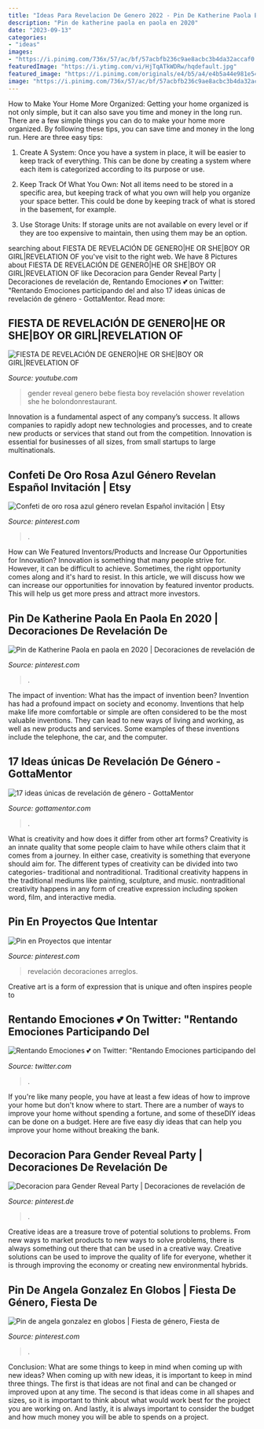 ```yaml
---
title: "Ideas Para Revelacion De Genero 2022 - Pin De Katherine Paola En Paola En 2020"
description: "Pin de katherine paola en paola en 2020"
date: "2023-09-13"
categories:
- "ideas"
images:
- "https://i.pinimg.com/736x/57/ac/bf/57acbfb236c9ae8acbc3b4da32accaf0.jpg"
featuredImage: "https://i.ytimg.com/vi/HjTqATkWDRw/hqdefault.jpg"
featured_image: "https://i.pinimg.com/originals/e4/b5/a4/e4b5a44e981e54b25ea39ea8019c9d5a.jpg"
image: "https://i.pinimg.com/736x/57/ac/bf/57acbfb236c9ae8acbc3b4da32accaf0.jpg"
---
```



How to Make Your Home More Organized: Getting your home organized is not only simple, but it can also save you time and money in the long run.
There are a few simple things you can do to make your home more organized. By following these tips, you can save time and money in the long run. Here are three easy tips:
1. Create A System: Once you have a system in place, it will be easier to keep track of everything. This can be done by creating a system where each item is categorized according to its purpose or use.

2. Keep Track Of What You Own: Not all items need to be stored in a specific area, but keeping track of what you own will help you organize your space better. This could be done by keeping track of what is stored in the basement, for example.

3. Use Storage Units: If storage units are not available on every level or if they are too expensive to maintain, then using them may be an option.

	

		
searching about FIESTA DE REVELACIÓN DE GENERO|HE OR SHE|BOY OR GIRL|REVELATION OF you've visit to the right web. We have 8 Pictures about FIESTA DE REVELACIÓN DE GENERO|HE OR SHE|BOY OR GIRL|REVELATION OF like Decoracion para Gender Reveal Party | Decoraciones de revelación de, Rentando Emociones 💕 on Twitter: &quot;Rentando Emociones participando del and also 17 ideas únicas de revelación de género - GottaMentor. Read more:
		
    
## FIESTA DE REVELACIÓN DE GENERO|HE OR SHE|BOY OR GIRL|REVELATION OF

<img loading=lazy src="https://i.ytimg.com/vi/HjTqATkWDRw/hqdefault.jpg" onerror="this.onerror=null;this.src='https://tse2.mm.bing.net/th?id=OIP.U90yuvErkJuJZry5TiObdwHaFj&amp;pid=15.1';" alt="FIESTA DE REVELACIÓN DE GENERO|HE OR SHE|BOY OR GIRL|REVELATION OF">

_Source: youtube.com_

>gender reveal genero bebe fiesta boy revelación shower revelation she he bolondonrestaurant. 

	

Innovation is a fundamental aspect of any company’s success. It allows companies to rapidly adopt new technologies and processes, and to create new products or services that stand out from the competition. Innovation is essential for businesses of all sizes, from small startups to large multinationals.

    
## Confeti De Oro Rosa Azul Género Revelan Español Invitación | Etsy

<img loading=lazy src="https://i.pinimg.com/originals/45/78/06/457806d0412b84c01e2c27db7a2166e3.jpg" onerror="this.onerror=null;this.src='https://tse2.mm.bing.net/th?id=OIP.yyUP8JJH1HgmNWxW-7bvFgHaKX&amp;pid=15.1';" alt="Confeti de oro rosa azul género revelan Español invitación | Etsy">

_Source: pinterest.com_

>. 

	

How can We Featured Inventors/Products and Increase Our Opportunities for Innovation?
Innovation is something that many people strive for. However, it can be difficult to achieve. Sometimes, the right opportunity comes along and it's hard to resist. In this article, we will discuss how we can increase our opportunities for innovation by featured inventor products. This will help us get more press and attract more investors.

    
## Pin De Katherine Paola En Paola En 2020 | Decoraciones De Revelación De

<img loading=lazy src="https://i.pinimg.com/originals/97/6d/f8/976df877f628f1322795d2a4b733fc69.jpg" onerror="this.onerror=null;this.src='https://tse2.mm.bing.net/th?id=OIP.NG2gNr3tvfYkCALKeHahaAHaHa&amp;pid=15.1';" alt="Pin de Katherine Paola en paola en 2020 | Decoraciones de revelación de">

_Source: pinterest.com_

>. 

	

The impact of invention: What has the impact of invention been?
Invention has had a profound impact on society and economy. Inventions that help make life more comfortable or simple are often considered to be the most valuable inventions. They can lead to new ways of living and working, as well as new products and services. Some examples of these inventions include the telephone, the car, and the computer.

    
## 17 Ideas únicas De Revelación De Género - GottaMentor

<img loading=lazy src="https://gottamentor.com/img/adults/98/17-unique-gender-reveal-ideas-2.jpg" onerror="this.onerror=null;this.src='https://tse2.mm.bing.net/th?id=OIP.XFcczkSPabu2KFV8wxS2HQHaEP&amp;pid=15.1';" alt="17 ideas únicas de revelación de género - GottaMentor">

_Source: gottamentor.com_

>. 

	

What is creativity and how does it differ from other art forms?
Creativity is an innate quality that some people claim to have while others claim that it comes from a journey. In either case, creativity is something that everyone should aim for. The different types of creativity can be divided into two categories- traditional and nontraditional. Traditional creativity happens in the traditional mediums like painting, sculpture, and music. nontraditional creativity happens in any form of creative expression including spoken word, film, and interactive media.

    
## Pin En Proyectos Que Intentar

<img loading=lazy src="https://i.pinimg.com/originals/e4/b5/a4/e4b5a44e981e54b25ea39ea8019c9d5a.jpg" onerror="this.onerror=null;this.src='https://tse2.mm.bing.net/th?id=OIP.-prxlNnQFdsK75Yy0TZqhwAAAA&amp;pid=15.1';" alt="Pin en Proyectos que intentar">

_Source: pinterest.com_

>revelación decoraciones arreglos. 

	

Creative art is a form of expression that is unique and often inspires people to

    
## Rentando Emociones 💕 On Twitter: &quot;Rentando Emociones Participando Del

<img loading=lazy src="https://pbs.twimg.com/media/DhZ33aDW0AApqOj.jpg:large" onerror="this.onerror=null;this.src='https://tse3.mm.bing.net/th?id=OIP.QEWQJtP-hIWIFJGUoat8xgHaHa&amp;pid=15.1';" alt="Rentando Emociones 💕 on Twitter: &quot;Rentando Emociones participando del">

_Source: twitter.com_

>. 

	

If you're like many people, you have at least a few ideas of how to improve your home but don't know where to start. There are a number of ways to improve your home without spending a fortune, and some of theseDIY ideas can be done on a budget. Here are five easy diy ideas that can help you improve your home without breaking the bank.

    
## Decoracion Para Gender Reveal Party | Decoraciones De Revelación De

<img loading=lazy src="https://i.pinimg.com/736x/57/ac/bf/57acbfb236c9ae8acbc3b4da32accaf0.jpg" onerror="this.onerror=null;this.src='https://tse3.mm.bing.net/th?id=OIP.XVsw9f9Cbkn-CT6fHPx0zQHaH5&amp;pid=15.1';" alt="Decoracion para Gender Reveal Party | Decoraciones de revelación de">

_Source: pinterest.de_

>. 

	

Creative ideas are a treasure trove of potential solutions to problems. From new ways to market products to new ways to solve problems, there is always something out there that can be used in a creative way. Creative solutions can be used to improve the quality of life for everyone, whether it is through improving the economy or creating new environmental hybrids.

    
## Pin De Angela Gonzalez En Globos | Fiesta De Género, Fiesta De

<img loading=lazy src="https://i.pinimg.com/originals/38/ef/f5/38eff52f7c85e4ddf4507c4b1ba484d2.jpg" onerror="this.onerror=null;this.src='https://tse2.mm.bing.net/th?id=OIP.akk6uwBCMdIaAXAw_7VxUQHaHE&amp;pid=15.1';" alt="Pin de angela gonzalez en globos | Fiesta de género, Fiesta de">

_Source: pinterest.com_

>. 

	

Conclusion: What are some things to keep in mind when coming up with new ideas?
When coming up with new ideas, it is important to keep in mind three things. The first is that ideas are not final and can be changed or improved upon at any time. The second is that ideas come in all shapes and sizes, so it is important to think about what would work best for the project you are working on. And lastly, it is always important to consider the budget and how much money you will be able to spends on a project.

